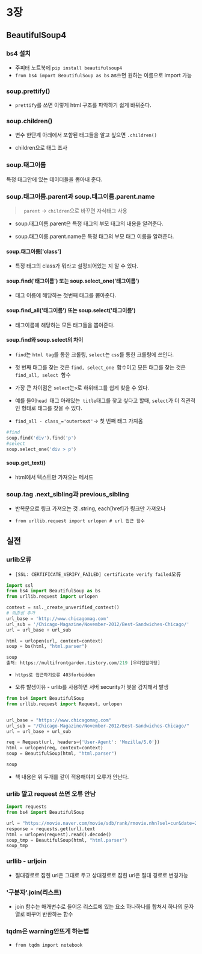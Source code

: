 # 3장

## BeautifulSoup4

### bs4 설치

- 주피터 노트북에 `pip install beautifulsoup4`
- `from bs4 import BeautifulSoup as bs` as쓰면 원하는 이름으로 import 가능

### soup.prettify()

- `prettify`를 쓰면 이렇게 html 구조를 파악하기 쉽게 바꿔준다.

### soup.children()

- 변수 한단계 아래에서 포함된 태그들을 알고 싶으면 `.children()`

- children으로 태그 조사

### soup.태그이름 

특정 태그안에 있는 데이터들을 뽑아내 준다.

### soup.태그이름.parent과 soup.태그이름.parent.name 

> ` parent` -> `children`으로 바꾸면 자식태그 사용

- soup.태그이름.parent은 특정 태그의 부모 태그의 내용을 알려준다.

- soup.태그이름.parent.name은 특정 태그의 부모 태그 이름을 알려준다.

#### soup.태그이름['class']

- 특정 태그의 class가 뭐라고 설정되어있는 지 알 수 있다.

#### soup.find('태그이름') 또는 soup.select_one('태그이름')

- 태그 이름에 해당하는 첫번째 태그를 뽑아준다.

#### soup.find_all('태그이름') 또는 soup.select('태그이름')

- 태그이름에 해당하는 모든 태그들을 뽑아준다.

#### soup.find와 soup.select의 차이

- `find`는 `html tag`를 통한 크롤링,  `select`는 `css`를 통한 크롤링에 쓰인다.

- 첫 번째 태그를 찾는 것은 `find, select_one `함수이고 모든 태그를 찾는 것은 `find_all, select `함수

- 가장 큰 차이점은 `select`는` > `로 하위태그를 쉽게 찾을 수 있다.

- 예를 들어`head `태그 아래있는` title`태그를 찾고 싶다고 할때, `select`가 더 직관적인 형태로 태그를 찾을 수 있다.

- `find_all - class_='outertext'`-> 첫 번째 태그 가져옴

```python
#find 
soup.find('div').find('p') 
#select 
soup.select_one('div > p')
```



#### soup.get_text()

- html에서 텍스트만 가져오는 메서드

### soup.tag .next_sibling과 previous_sibling

- 반복문으로 링크 가져오는 것 .string, each[href]가 링크만 가져오나

- `from urllib.request import urlopen # url 접근 함수`

## 실전

### urlib오류

- `[SSL: CERTIFICATE_VERIFY_FAILED] certificate verify failed`오류

```python
import ssl
from bs4 import BeautifulSoup as bs
from urllib.request import urlopen

context = ssl._create_unverified_context()
# 의존성 추가
url_base = 'http://www.chicagomag.com'
url_sub = '/Chicago-Magazine/November-2012/Best-Sandwiches-Chicago/'
url = url_base + url_sub

html = urlopen(url, context=context)
soup = bs(html, "html.parser")

soup
출처: https://multifrontgarden.tistory.com/219 [우리집앞마당]
```

- `https로 접근하기오류 403forbidden`

- 오류 발생이유 - urlib를 사용하면 서버 security가 봇을 감지해서 발생

```python
from bs4 import BeautifulSoup
from urllib.request import Request, urlopen


url_base = "https://www.chicagomag.com"
url_sub = "/Chicago-Magazine/November-2012/Best-Sandwiches-Chicago/"
url = url_base + url_sub

req = Request(url, headers={'User-Agent': 'Mozilla/5.0'})
html = urlopen(req, context=context)
soup = BeautifulSoup(html, "html.parser")

soup
```

- 책 내용은 위 두개를 같이 적용해야지 오류가 안난다. 

### urlib 말고 request 쓰면 오류 안남

```python
import requests
from bs4 import BeautifulSoup

url = "https://movie.naver.com/movie/sdb/rank/rmovie.nhn?sel=cur&date=2021-12-12"
response = requests.get(url).text 
html = urlopen(request).read().decode()
soup_tmp = BeautifulSoup(html, "html.parser")
soup_tmp
```

### urllib - urljoin

- 절대경로로 잡힌 url은 그대로 두고 상대경로로 잡힌 url은 절대 경로로 변경가능

### '구분자'.join(리스트)

- join 함수는 매개변수로 들어온 리스트에 있는 요소 하나하나를 합쳐서 하나의 문자열로 바꾸어 반환하는 함수

### tqdm은  warning안뜨게 하는법

- `from tqdm import notebook`